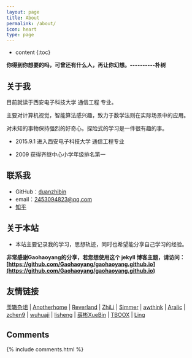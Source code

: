 ```yaml
---
layout: page
title: About
permalink: /about/
icon: heart
type: page
---
```


* content
{:toc}



**你得到你想要的吗，可曾还有什么人，再让你幻想。----------朴树**



## 关于我





目前就读于西安电子科技大学 通信工程 专业。

主要对计算机视觉，智能算法感兴趣，致力于数学法则在实际场景中的应用。

对未知的事物保持强烈的好奇心。探险式的学习是一件很有趣的事。
 


* 2015.9.1 进入西安电子科技大学 通信工程专业

* 2009 获得齐继中心小学年级排名第一



## 联系我

* GitHub：[duanzhibin](https://github.com/duanzhibin)
* email：2453094823@qq.com
* [知乎](https://www.zhihu.com/people/duan-zhi-bin-83)


## 关于本站

* 本站主要记录我的学习，思想轨迹，同时也希望能分享自己学习的经验。

**非常感谢Gaohaoyang的分享，若您想使用这个 jekyll 博客主题，请访问：[https://github.com/Gaohaoyang/gaohaoyang.github.io](https://github.com/Gaohaoyang/gaohaoyang.github.io)**


## 友情链接

[羡辙杂俎](http://zhangwenli.com/blog) \| [Anotherhome](https://www.anotherhome.net) \| [Reverland](http://reverland.org/) \| [ZhiLi](http://lizhipower.github.io/) \| [Simmer](http://simmer-jun.github.io/) \| [awthink](http://awthink.net/) \| [Aralic](http://aralic.github.io/) \| [zchen9](http://www.chen9.info/) \| [wuhuaji](http://wuhuaji.me/) \| [lisheng](http://www.lishengcn.cn/) \| [薛彬XueBin](http://axuebin.com/blog/) \| [TBOOX](http://www.tboox.org/cn/) \|  [Ling](http://linglinyp.com/)

## Comments

{% include comments.html %}
